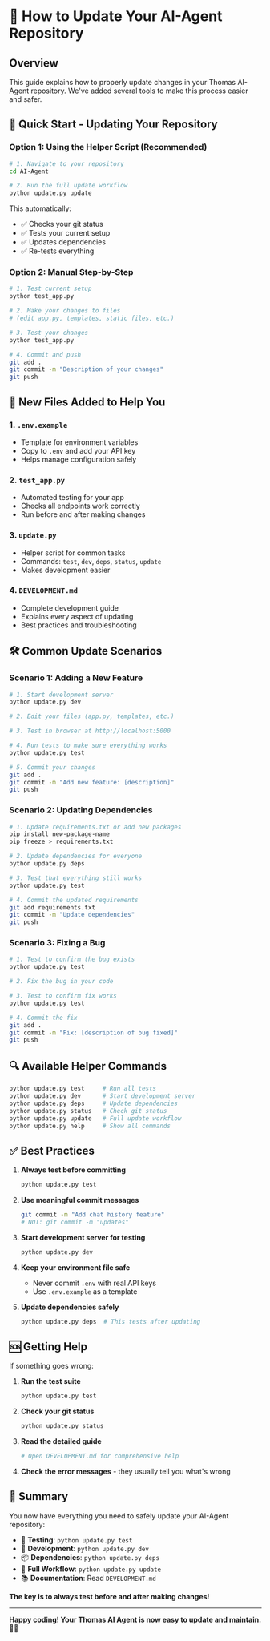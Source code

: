 # 🔄 How to Update Your AI-Agent Repository

## Overview
This guide explains how to properly update changes in your Thomas AI-Agent repository. We've added several tools to make this process easier and safer.

## 🚀 Quick Start - Updating Your Repository

### Option 1: Using the Helper Script (Recommended)
```bash
# 1. Navigate to your repository
cd AI-Agent

# 2. Run the full update workflow
python update.py update
```

This automatically:
- ✅ Checks your git status
- ✅ Tests your current setup
- ✅ Updates dependencies 
- ✅ Re-tests everything

### Option 2: Manual Step-by-Step
```bash
# 1. Test current setup
python test_app.py

# 2. Make your changes to files
# (edit app.py, templates, static files, etc.)

# 3. Test your changes
python test_app.py

# 4. Commit and push
git add .
git commit -m "Description of your changes"  
git push
```

## 📁 New Files Added to Help You

### 1. `.env.example` 
- Template for environment variables
- Copy to `.env` and add your API key
- Helps manage configuration safely

### 2. `test_app.py`
- Automated testing for your app
- Checks all endpoints work correctly  
- Run before and after making changes

### 3. `update.py` 
- Helper script for common tasks
- Commands: `test`, `dev`, `deps`, `status`, `update`
- Makes development easier

### 4. `DEVELOPMENT.md`
- Complete development guide
- Explains every aspect of updating
- Best practices and troubleshooting

## 🛠️ Common Update Scenarios

### Scenario 1: Adding a New Feature
```bash
# 1. Start development server
python update.py dev

# 2. Edit your files (app.py, templates, etc.)

# 3. Test in browser at http://localhost:5000

# 4. Run tests to make sure everything works
python update.py test

# 5. Commit your changes
git add .
git commit -m "Add new feature: [description]"
git push
```

### Scenario 2: Updating Dependencies
```bash
# 1. Update requirements.txt or add new packages
pip install new-package-name
pip freeze > requirements.txt

# 2. Update dependencies for everyone
python update.py deps

# 3. Test that everything still works
python update.py test

# 4. Commit the updated requirements
git add requirements.txt
git commit -m "Update dependencies"
git push
```

### Scenario 3: Fixing a Bug
```bash
# 1. Test to confirm the bug exists
python update.py test

# 2. Fix the bug in your code

# 3. Test to confirm fix works
python update.py test

# 4. Commit the fix
git add .
git commit -m "Fix: [description of bug fixed]"
git push
```

## 🔍 Available Helper Commands

```bash
python update.py test     # Run all tests
python update.py dev      # Start development server
python update.py deps     # Update dependencies  
python update.py status   # Check git status
python update.py update   # Full update workflow
python update.py help     # Show all commands
```

## ✅ Best Practices

1. **Always test before committing**
   ```bash
   python update.py test
   ```

2. **Use meaningful commit messages**
   ```bash
   git commit -m "Add chat history feature"
   # NOT: git commit -m "updates"
   ```

3. **Start development server for testing**
   ```bash
   python update.py dev
   ```

4. **Keep your environment file safe**
   - Never commit `.env` with real API keys
   - Use `.env.example` as a template

5. **Update dependencies safely**
   ```bash
   python update.py deps  # This tests after updating
   ```

## 🆘 Getting Help

If something goes wrong:

1. **Run the test suite**
   ```bash
   python update.py test
   ```

2. **Check your git status**
   ```bash
   python update.py status
   ```

3. **Read the detailed guide**
   ```bash
   # Open DEVELOPMENT.md for comprehensive help
   ```

4. **Check the error messages** - they usually tell you what's wrong

## 🎯 Summary

You now have everything you need to safely update your AI-Agent repository:

- 🧪 **Testing**: `python update.py test`
- 🚀 **Development**: `python update.py dev`  
- 📦 **Dependencies**: `python update.py deps`
- 🔄 **Full Workflow**: `python update.py update`
- 📚 **Documentation**: Read `DEVELOPMENT.md`

**The key is to always test before and after making changes!**

---

**Happy coding! Your Thomas AI Agent is now easy to update and maintain. 🤖✨**